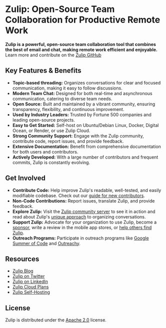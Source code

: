 # Zulip: Open-Source Team Collaboration for Productive Remote Work

**Zulip is a powerful, open-source team collaboration tool that combines the best of email and chat, making remote work efficient and enjoyable.** Learn more and contribute on the [Zulip GitHub](https://github.com/zulip/zulip)

## Key Features & Benefits

*   **Topic-based threading:** Organizes conversations for clear and focused communication, making it easy to follow discussions.
*   **Modern Team Chat:**  Designed for both real-time and asynchronous communication, catering to diverse team needs.
*   **Open Source:** Built and maintained by a vibrant community, ensuring transparency, flexibility, and continuous improvement.
*   **Used by Industry Leaders:** Trusted by Fortune 500 companies and leading open-source projects.
*   **Easy to Get Started:** Self-host on Ubuntu/Debian Linux, Docker, Digital Ocean, or Render, or use Zulip Cloud.
*   **Strong Community Support:** Engage with the Zulip community, contribute code, report issues, and provide feedback.
*   **Extensive Documentation:** Benefit from comprehensive documentation for both users and contributors.
*   **Actively Developed:**  With a large number of contributors and frequent commits, Zulip is constantly evolving.

## Get Involved

*   **Contribute Code:**  Help improve Zulip's readable, well-tested, and easily modifiable codebase. Check out our [guide for new contributors](https://zulip.readthedocs.io/en/latest/contributing/contributing.html).
*   **Non-Code Contributions:** Report issues, translate Zulip, and provide feedback.
*   **Explore Zulip:** Visit the [Zulip community server](https://zulip.com/development-community/) to see it in action and read about Zulip's [unique approach](https://zulip.com/why-zulip/) to organizing conversations.
*   **Support Zulip:** Advocate for your organization to use Zulip, become a [sponsor](https://github.com/sponsors/zulip), write a review in the mobile app stores, or [help others find Zulip](https://zulip.readthedocs.io/en/latest/contributing/contributing.html#help-others-find-zulip).
*   **Outreach Programs:** Participate in outreach programs like [Google Summer of Code](https://developers.google.com/open-source/gsoc/) and [Outreachy](https://www.outreachy.org/).

## Resources

*   [Zulip Blog](https://blog.zulip.org/)
*   [Zulip on Twitter](https://twitter.com/zulip)
*   [Zulip on LinkedIn](https://www.linkedin.com/company/zulip-project/)
*   [Zulip Cloud Plans](https://zulip.com/plans/)
*   [Zulip Self-Hosting](https://zulip.com/self-hosting/)

## License

Zulip is distributed under the [Apache 2.0](https://github.com/zulip/zulip/blob/main/LICENSE) license.